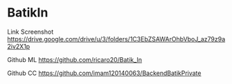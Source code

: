 # BatikIn
Link Screenshot
https://drive.google.com/drive/u/3/folders/1C3EbZSAWArOhbVboJ_az79z9a2iv2X1p

Github ML
https://github.com/ricaro20/Batik_In

Github CC
https://github.com/imam120140063/BackendBatikPrivate
